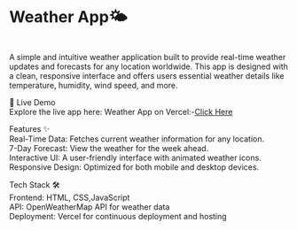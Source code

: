 <h1>Weather App🌤️ </h1><br>
A simple and intuitive weather application built to provide real-time weather updates and forecasts for any location worldwide. This app is designed with a clean, responsive interface and offers users essential weather details like temperature, humidity, wind speed, and more.

🔗 Live Demo<br>
Explore the live app here: Weather App on Vercel:-<a href="https://weather-app-git-master-risu-guptas-projects.vercel.app" target="_blank">Click Here</a>


Features ✨<br>
Real-Time Data: Fetches current weather information for any location.<br>
7-Day Forecast: View the weather for the week ahead.<br>
Interactive UI: A user-friendly interface with animated weather icons.<br>
Responsive Design: Optimized for both mobile and desktop devices.<br>

Tech Stack 🛠️<br>
Frontend: HTML, CSS,JavaScript<br>
API: OpenWeatherMap API for weather data <br>
Deployment: Vercel for continuous deployment and hosting
